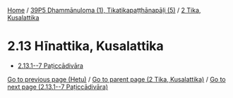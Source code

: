 
[Home](/) / [39P5 Dhammānuloma (1), Tikatikapaṭṭhānapāḷi (5)](...md) / [2 Tika, Kusalattika](../39P5/2.md)

# 2.13 Hīnattika, Kusalattika

* [2.13.1--7 Paṭiccādivāra](2.13/2.13.1--7.md)

[Go to previous page (Hetu)](2.12/2.12.1--7/Hetu.md) / [Go to parent page (2 Tika, Kusalattika)](../39P5/2.md) / [Go to next page (2.13.1--7 Paṭiccādivāra)](2.13/2.13.1--7.md)


